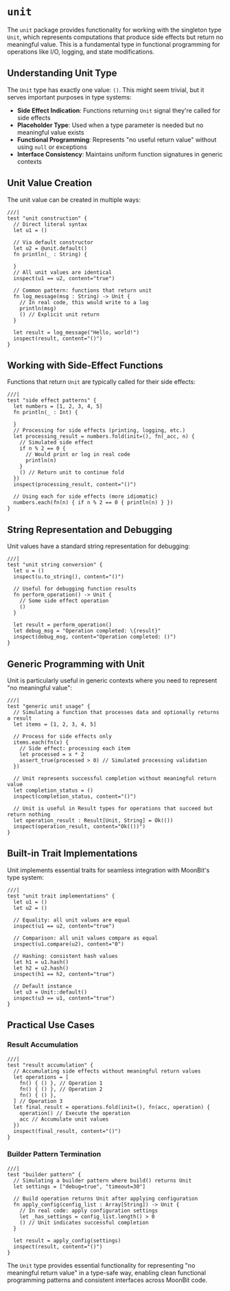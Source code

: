 # `unit`

The `unit` package provides functionality for working with the singleton type `Unit`, which represents computations that produce side effects but return no meaningful value. This is a fundamental type in functional programming for operations like I/O, logging, and state modifications.

## Understanding Unit Type

The `Unit` type has exactly one value: `()`. This might seem trivial, but it serves important purposes in type systems:

- **Side Effect Indication**: Functions returning `Unit` signal they're called for side effects
- **Placeholder Type**: Used when a type parameter is needed but no meaningful value exists
- **Functional Programming**: Represents "no useful return value" without using `null` or exceptions
- **Interface Consistency**: Maintains uniform function signatures in generic contexts

## Unit Value Creation

The unit value can be created in multiple ways:

```moonbit
///|
test "unit construction" {
  // Direct literal syntax
  let u1 = ()

  // Via default constructor
  let u2 = @unit.default()
  fn println(_ : String) {

  }
  // All unit values are identical
  inspect(u1 == u2, content="true")

  // Common pattern: functions that return unit
  fn log_message(msg : String) -> Unit {
    // In real code, this would write to a log
    println(msg)
    () // Explicit unit return
  }

  let result = log_message("Hello, world!")
  inspect(result, content="()")
}
```

## Working with Side-Effect Functions

Functions that return `Unit` are typically called for their side effects:

```moonbit
///|
test "side effect patterns" {
  let numbers = [1, 2, 3, 4, 5]
  fn println(_ : Int) {

  }
  // Processing for side effects (printing, logging, etc.)
  let processing_result = numbers.fold(init=(), fn(_acc, n) {
    // Simulated side effect
    if n % 2 == 0 {
      // Would print or log in real code
      println(n)
    }
    () // Return unit to continue fold
  })
  inspect(processing_result, content="()")

  // Using each for side effects (more idiomatic)
  numbers.each(fn(n) { if n % 2 == 0 { println(n) } })
}
```

## String Representation and Debugging

Unit values have a standard string representation for debugging:

```moonbit
///|
test "unit string conversion" {
  let u = ()
  inspect(u.to_string(), content="()")

  // Useful for debugging function results
  fn perform_operation() -> Unit {
    // Some side effect operation
    ()
  }

  let result = perform_operation()
  let debug_msg = "Operation completed: \{result}"
  inspect(debug_msg, content="Operation completed: ()")
}
```

## Generic Programming with Unit

Unit is particularly useful in generic contexts where you need to represent "no meaningful value":

```moonbit
///|
test "generic unit usage" {
  // Simulating a function that processes data and optionally returns a result
  let items = [1, 2, 3, 4, 5]

  // Process for side effects only
  items.each(fn(x) {
    // Side effect: processing each item
    let processed = x * 2
    assert_true(processed > 0) // Simulated processing validation
  })

  // Unit represents successful completion without meaningful return value
  let completion_status = ()
  inspect(completion_status, content="()")

  // Unit is useful in Result types for operations that succeed but return nothing
  let operation_result : Result[Unit, String] = Ok(())
  inspect(operation_result, content="Ok(())")
}
```

## Built-in Trait Implementations

Unit implements essential traits for seamless integration with MoonBit's type system:

```moonbit
///|
test "unit trait implementations" {
  let u1 = ()
  let u2 = ()

  // Equality: all unit values are equal
  inspect(u1 == u2, content="true")

  // Comparison: all unit values compare as equal
  inspect(u1.compare(u2), content="0")

  // Hashing: consistent hash values
  let h1 = u1.hash()
  let h2 = u2.hash()
  inspect(h1 == h2, content="true")

  // Default instance
  let u3 = Unit::default()
  inspect(u3 == u1, content="true")
}
```

## Practical Use Cases

### Result Accumulation

```moonbit
///|
test "result accumulation" {
  // Accumulating side effects without meaningful return values
  let operations = [
    fn() { () }, // Operation 1
    fn() { () }, // Operation 2
    fn() { () },
  ] // Operation 3
  let final_result = operations.fold(init=(), fn(acc, operation) {
    operation() // Execute the operation
    acc // Accumulate unit values
  })
  inspect(final_result, content="()")
}
```

### Builder Pattern Termination

```moonbit
///|
test "builder pattern" {
  // Simulating a builder pattern where build() returns Unit
  let settings = ["debug=true", "timeout=30"]

  // Build operation returns Unit after applying configuration
  fn apply_config(config_list : Array[String]) -> Unit {
    // In real code: apply configuration settings
    let _has_settings = config_list.length() > 0
    () // Unit indicates successful completion
  }

  let result = apply_config(settings)
  inspect(result, content="()")
}
```

The `Unit` type provides essential functionality for representing "no meaningful return value" in a type-safe way, enabling clean functional programming patterns and consistent interfaces across MoonBit code.

